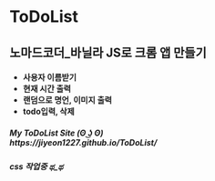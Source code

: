 # ToDoList
<h2>노마드코더_바닐라 JS로 크롬 앱 만들기</h2>

<h4><ul>
  <li>사용자 이름받기</li>
  <li>현재 시간 출력</li>
  <li>랜덤으로 명언, 이미지 출력</li>
  <li>todo입력, 삭제</li>
</ul></h4>

<h5>
  My ToDoList Site (ʘ ͜ʖ ʘ) <br>
  https://jiyeon1227.github.io/ToDoList/
 </h5>
<h5>css 작업중 ಥ_ಥ</h5>
